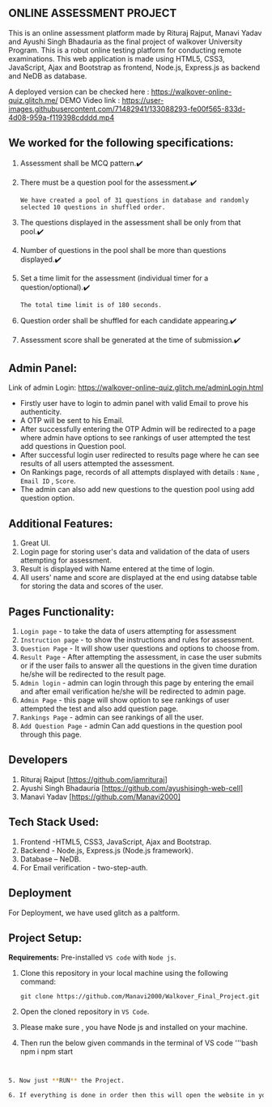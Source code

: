 

## ONLINE ASSESSMENT PROJECT
This is an online assessment platform made by Rituraj Rajput, Manavi Yadav and Ayushi Singh Bhadauria as the final project of walkover University Program. This is a robut online testing platform for conducting remote examinations. This web application is made using HTML5, CSS3, JavaScript, Ajax and Bootstrap as frontend, Node.js, Express.js as backend and NeDB as database.

A deployed version can be checked here :  https://walkover-online-quiz.glitch.me/
DEMO Video link :
https://user-images.githubusercontent.com/71482941/133088293-fe00f565-833d-4d08-959a-f119398cdddd.mp4


## We worked for the following specifications:
1. Assessment shall be MCQ pattern.✔️

2. There must be a question pool for the assessment.✔️
   
   `We have created a pool of 31 questions in database and randomly selected 10 questions in shuffled order.`
  
3. The questions displayed in the assessment shall be only from that pool.✔️

4. Number of questions in the pool shall be more than questions displayed.✔️

5. Set a time limit for the assessment (individual timer for a question/optional).✔️ 
   
   `The total time limit is of 180 seconds.`

6. Question order shall be shuffled for each candidate appearing.✔️

7. Assessment score shall be generated at the time of submission.✔️

## Admin Panel:

Link of admin Login: https://walkover-online-quiz.glitch.me/adminLogin.html

 - Firstly user have to login to admin panel with valid Email to prove his authenticity.
 - A OTP will be sent to his Email.
 - After successfully entering the OTP Admin will be  redirected to a page where  admin have options to see rankings
     of user attempted the test add questions in Question pool.
 - After successful login user redirected to results page where he can see results of all users attempted the assessment.
 - On Rankings page, records of all attempts displayed with details : `Name` , `Email ID` , `Score`.
 - The admin can also add new questions to the question pool using add question option.


## Additional Features: 
1. Great UI.
2. Login page for storing user's data and validation of the data of users attempting for assessment.
3. Result is displayed with Name entered at the time of login.
4. All users' name and score are displayed at the end using databse table for storing the data and scores of the user.

  

## Pages Functionality:
   1. `Login page` - to take the data of users attempting for assessment
   2. `Instruction page` - to show the instructions and  rules for assessment. 
   3. `Question Page` - It will show user questions and options to choose from.
   4. `Result Page` - After attempting the assessment, in case the user submits or if the user fails to answer all the questions
                    in the given time duration he/she will be redirected to the result page.
   5. `Admin login` - admin can login through this page by entering the email and after email verification he/she will be redirected to admin page.
   6. `Admin Page` - this page will show option to see rankings of user attempted the test and also add question page.
   7. `Rankings Page` - admin can see rankings of all the user.
   8. `Add Question Page` - admin Can add questions in the question pool through this page.


## Developers
1. Rituraj Rajput [https://github.com/iamrituraj]
2. Ayushi Singh Bhadauria [https://github.com/ayushisingh-web-cell]
3. Manavi Yadav [https://github.com/Manavi2000]

## Tech Stack Used: 
1. Frontend -HTML5, CSS3, JavaScript, Ajax and Bootstrap.
2. Backend - Node.js, Express.js (Node.js framework).
3. Database – NeDB.
4. For Email verification - two-step-auth.


## Deployment
For Deployment, we have used glitch as a paltform.



## Project Setup: 

**Requirements:** Pre-installed `VS code` with `Node js`.

1. Clone this repository in your local machine using the following command:

    ```git
    git clone https://github.com/Manavi2000/Walkover_Final_Project.git
    ```

2. Open the cloned repository in `VS Code`.

3. Please make sure , you have Node js and installed on your machine. 
4. Then run the below given commands in the terminal of VS code '''bash
npm i
npm start
```bash


5. Now just **RUN** the Project.

6. If everything is done in order then this will open the website in your local machine at http://localhost:3000/ 
